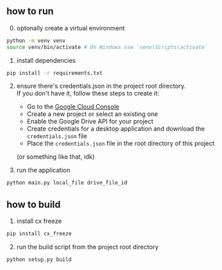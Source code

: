 ## how to run  
0. optonally create a virtual environment  
```bash
python -m venv venv
source venv/bin/activate # On Windows use `venv\Scripts\activate`
```

1. install dependencies  
```bash
pip install -r requirements.txt
```

2. ensure there's credentials.json in the project root directory.  
   If you don't have it, follow these steps to create it:
   - Go to the [Google Cloud Console](https://console.cloud.google.com/)
   - Create a new project or select an existing one
   - Enable the Google Drive API for your project
   - Create credentials for a desktop application and download the `credentials.json` file
   - Place the `credentials.json` file in the root directory of this project

   (or something like that, idk)

3. run the application  
```bash
python main.py local_file drive_file_id
```

## how to build  
1. install cx freeze  
```bash
pip install cx_freeze
```

2. run the build script from the project root directory  
```bash
python setup.py build
```
